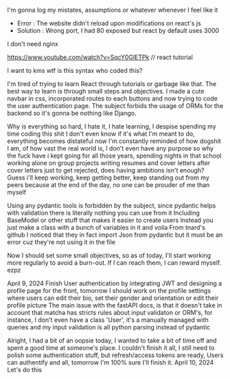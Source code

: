 I'm gonna log my mistates, assumptions or whatever whenever I feel like it

- Error : The website didn't reload upon modifications on react's js
- Solution : Wrong port, I had 80 exposed but react by default uses 3000

I don't need nginx

https://www.youtube.com/watch?v=SqcY0GlETPk // react tutorial

I want to kms wtf is this syntax who coded this?

I'm tired of trying to learn React through tutorials or garbage like that.
The best way to learn is through small steps and objectives. I made a cute navbar in css,
incorporated routes to each buttons and now trying to code the user authentication page.
The subject forbids the usage of ORMs for the backend so it's gonna be nothing like Django.

Why is everything so hard, I hate it, I hate learning, I despise spending my time coding this shit
I don't even know if it's what I'm meant to do, everything becomes distateful now
I'm constantly reminded of how dogshit I am, of how vast the real world is, I don't even have any purpose
so why the fuck have i kept going for all those years, spending nights in that school working alone on group projects
writing resumes and cover letters after cover letters just to get rejected, does having ambitions isn't enough?
Guess i'll keep working, keep getting better, keep standing out from my peers because at the end of the day, no one can be prouder of me than myself

Using any pydantic tools is forbidden by the subject, since pydantic helps with validation there is literally nothing you can use from it
Including BaseModel or other stuff that makes it easier to create users
Instead you just make a class with a bunch of variables in it and voila
From tnard's github I noticed that they in fact import Json from pydantic but it must be an error cuz they're not using it in the file

Now I should set some small objectives, so as of today, I'll start working more regularly to avoid a burn-out.
If I can reach them, I can reward myself. ezpz

April 9, 2024
Finish User authentication by integrating JWT and designing a profile page for the front,
tomorrow I should work on the profile settings where users can edit their bio,
set their gender and orientation or edit their profile picture
The main issue with the fastAPI docs, is that it doesn't take in account that matcha has stricts rules about input validaton or ORM's, for instance, I don't even have a class 'User', it's a manually managed with queries and my input validation is all python parsing instead of pydantic

Alright, I had a bit of an oopsie today, I wanted to take a bit of time off and spent a good time at someone's place.
I couldn't finish it all, I still need to polish some authentication stuff, but refresh/access tokens are ready,
Users can authentify and all, tomorrow I'm 100% sure I'll finish it.
April 10, 2024
Let's do this